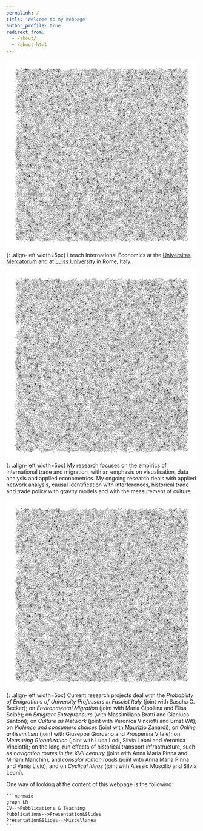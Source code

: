 ```yaml
---
permalink: /
title: "Welcome to my Webpage"
author_profile: true
redirect_from: 
  - /about/
  - /about.html
---
```




![Voronoi](/images/voronoi.png){: .align-left width=5px} I teach International Economics at the [Universitas Mercatorum](https://www.unimercatorum.it/docenti/luca-de-benedictis) and at [Luiss University](https://www.luiss.it/faculty/353120) in Rome, Italy.

![Voronoi](/images/voronoi.png){: .align-left width=5px} My research focuses on the empirics of international trade and migration, with an emphasis on visualisation, data analysis and applied econometrics. My ongoing research deals with applied network analysis, causal identification with interferences, historical trade and trade policy with gravity models and with the measurement of culture.

![Voronoi](/images/voronoi.png){: .align-left width=5px} Current research projects deal with the *Probability of Emigrations of University Professors in Fascist Italy* (joint with Sascha O. Becker); on *Environmental Migration* (joint with Maria Cipollina and Elisa Scibè); on *Emigrant Entrepreneurs* (with Massimiliano Bratti and Gianluca Santoni); on *Culture as Network* (joint with Veronica Vinciotti and Ernst Wit); on *Violence and consumers choices* (joint with Maurizio Zanardi); on *Online antisemitism* (joint with Giuseppe Giordano and Prosperina Vitale); on *Measuring Globalization* (joint with Luca Lodi, Silvia Leoni and Veronica Vinciotti); on the long-run effects of historical transport infrastructure, such as *navigation routes in the XVII century* (joint with Anna Maria Pinna and Miriam Manchin), and *consular roman roads* (joint with Anna Maria Pinna and Vania Licio), and on *Cyclical Ideas* (joint with Alessio Muscillo and Silvia Leoni).

One way of looking at the content of this webpage is the following:

    ```mermaid
    graph LR
    CV-->Pubblications & Teaching
    Pubblications-->Presentation&Slides
    Presentation&Slides-->Miscellanea
    ```
